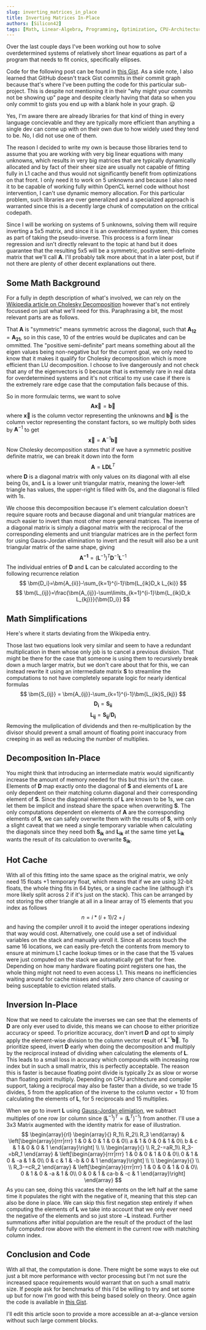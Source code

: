 ```yaml
---
slug: inverting_matrices_in_place
title: Inverting Matrices In-Place
authors: [Silicon42]
tags: [Math, Linear-Algebra, Programming, Optimization, CPU-Architecture]
---
```


Over the last couple days I've been working out how to solve overdetermined 
systems of relatively short linear equations as part of a program that needs to 
fit conics, specifically ellipses. <!-- truncate -->

Code for the following post can be found in 
[this Gist](https://gist.github.com/Silicon42/45a59f04e767561b1c8bcfabe6cab48c).
As a side note, I also learned that GitHub doesn't track Gist commits in their
commit graph because that's where I've been putting the code for this 
particular sub-project. This is despite not mentioning it in their "why might 
your commits not be showing up" page and despite clearly having that data so 
when you only commit to gists you end up with a blank hole in your graph. 
:frowning: 

Yes, I'm aware there are already libraries for that kind of thing in every 
language concievable and they are typically more efficient than anything a 
single dev can come up with on their own due to how widely used they tend to 
be. No, I did not use one of them.

The reason I decided to write my own is because those libraries tend to assume 
that you are working with very big linear equations with many unknowns, which 
results in very big matrices that are typically dynamically allocated and by 
fact of their sheer size are usually not capable of fitting fully in L1 cache 
and thus would not significantly benefit from optimizations on that front. I 
only need it to work on 5 unknowns and because I also need it to be capable of 
working fully within OpenCL kernel code without host intervention, I can't use 
dynamic memory allocation. For this particular problem, such libraries are over 
generalized and a specialized approach is warranted since this is a decently 
large chunk of computation on the critical codepath.

Since I will be working on systems of 5 unknowns, solving them will require 
inverting a 5x5 matrix, and since it is an overdetermined system, this comes as 
part of taking the pseudo-inverse. This process is a form linear regression and 
isn't directly relevant to the topic at hand but it does guarantee that the 
resulting 5x5 will be a symmetric, positive semi-definite matrix that we'll call 
$\bm{A}$. I'll probably talk more about that in a later post, but if not there 
are plenty of other decent explanations out there.

## Some Math Background
For a fully in depth description of what's involved, we can rely on the 
[Wikipedia article on Cholesky Decomposition](https://en.wikipedia.org/wiki/Cholesky_decomposition) 
however that's not entirely focussed on just what we'll need for this. 
Paraphrasing a bit, the most relevant parts are as follows.

That $\bm{A}$ is "symmetric" means symmetric across the diagonal, such that 
$\bm{A_{12}} = \bm{A_{21}}$, so in this case, 10 of the entries would be 
duplicates and can be ommitted. The "positive semi-definite" part means 
something about all the eigen values being non-negative but for the current 
goal, we only need to know that it makes it qualify for Cholesky decomposition 
which is more efficient than LU decomposition. I choose to live dangerously and 
not check that any of the eigenvectors is $0$ because that is extremely rare in 
real data for overdetermined systems and it's not critical to my use case if 
there is the extremely rare edge case that the computation fails because of 
this. 

So in more formulaic terms, we want to solve 
$$
\bm{A\vec{x}}=\bm{\vec{b}}
$$
where $\bm{\vec{x}}$ is the column vector representing the unknowns and 
$\bm{\vec{b}}$ is the column vector representing the constant factors, so we 
multiply both sides by $\bm{A}^{-1}$ to get
$$
\bm{\vec{x}}=\bm{A}^{-1}\bm{\vec{b}}
$$
Now Cholesky decomposition states that if we have a symmetric positive definite 
matrix, we can break it down into the form
$$
\bm{A}=\bm{LDL}^T
$$
where $\bm{D}$ is a diagonal matrix with only values on its diagonal with all 
else being $0$s, and $\bm{L}$ is a lower unit triangular matrix, meaning the 
lower-left triangle has values, the upper-right is filled with $0$s, and the 
diagonal is filled with $1$s.

We choose this decomposition because it's element calculation doesn't require 
square roots and because diagonal and unit triangular matrices are much easier 
to invert than most other more general matrices. The inverse of a diagonal 
matrix is simply a diagonal matrix with the reciprocal of the corresponding 
elements and unit triangular matrices are in the perfect form for using 
Gauss-Jordan elimination to invert and the result will also be a unit triangular 
matrix of the same shape, giving
$$
\bm{A^{-1}}=(\bm{L}^{-1})^T\bm{D}^{-1}\bm{L}^{-1}
$$
The individual entries of $\bm{D}$ and $\bm{L}$ can be calculated according to 
the following recurrence relation
$$
\bm{D_i}=\bm{A_{ii}}-\sum_{k=1}^{i-1}\bm{L_{ik}D_k L_{ki}}
$$
$$
\bm{L_{ij}}=\frac{\bm{A_{ij}}-\sum\limits_{k=1}^{i-1}\bm{L_{ik}D_k L_{kj}}}{\bm{D_i}}
$$

## Math Simplifications
Here's where it starts deviating from the Wikipedia entry.

Those last two equations look very similar and seem to have a redundant 
multiplication in them whose only job is to cancel a previous division. That 
might be there for the case that someone is using them to recursively break down 
a much larger matrix, but we don't care about that for this, we can instead 
rewrite it using an intermediate matrix $\bm{S}$ to streamline the computations 
to not have completely separate logic for nearly identical formulas
$$
\bm{S_{ij}} = \bm{A_{ij}}-\sum_{k=1}^{i-1}\bm{L_{ik}S_{kj}}
$$
$$
\bm{D_i} = \bm{S_{ii}}
$$
$$
\bm{L_{ij}} = \bm{S_{ij}}/\bm{D_i}
$$
Removing the muliplication of dividends and then re-multiplication by the 
divisor should prevent a small amount of floating point inaccuracy from creeping 
in as well as reducing the number of multiplies.

## Decomposition In-Place
You might think that introducing an intermediate matrix would significantly 
increase the amount of memory needed for this but this isn't the case. Elements 
of $\bm{D}$ map exactly onto the diagonal of $\bm{S}$ and elements of $\bm{L}$ 
are only dependent on their matching column diagonal and their corresponding 
element of $\bm{S}$. Since the diagonal elements of $\bm{L}$ are known to be 
$1$s, we can let them be implicit and instead share the space when overwriting 
$\bm{S}$. The only computations dependent on elements of $\bm{A}$ are the 
corresponding elements of $\bm{S}$, we can safely overwrite them with the 
results of $\bm{S}$, with only a slight caveat that we need a single temporary 
variable when calculating the diagonals since they need both $\bm{S_{ik}}$ and 
$\bm{L_{ik}}$ at the same time yet $\bm{L_{ik}}$ wants the result of its 
calculation to overwrite $\bm{S_{ik}}$.

## Hot Cache
With all of this fitting into the same space as the original matrix, we only 
need 15 floats +1 temporary float, which means that if we are using 32-bit 
floats, the whole thing fits in 64 bytes, or a single cache line (although it's 
more likely split across 2 if it's just on the stack). This can be arranged by 
not storing the other triangle at all in a linear array of 15 elements that you 
index as follows
$$
n = i*(i+1)/2 + j
$$
and having the compiler unroll it to avoid the integer operations indexing that 
way would cost. Alternatively, one could use a set of individual variables on 
the stack and manually unroll it. Since all access touch the same 16 locations, 
we can easily pre-fetch the contents from memory to ensure at minimum L1 cache 
lookup times or in the case that the 15 values were just computed on the stack 
we automatically get that for free. Depending on how many hardware floating 
point registers one has, the whole thing might not need to even access L1. This 
means no inefficiencies waiting around for cache misses and virtually zero 
chance of causing or being susceptable to eviction related stalls.

## Inversion In-Place
Now that we need to calculate the inverses we can see that the elements of 
$\bm{D}$ are only ever used to divide, this means we can choose to either 
prioritize accuracy or speed. To prioritize accuracy, don't invert $\bm{D}$ and 
opt to simply apply the element-wise division to the column vector result of 
$\bm{L}^{-1}\bm{\vec{b}}$. To prioritize speed, invert $\bm{D}$ early when doing 
the decomposition and multiply by the reciprocal instead of dividing when 
calculating the elements of $\bm{L}$. This leads to a small loss in accuracy 
which compounds with increasing row index but in such a small matrix, this is 
perfectly acceptable. The reason this is faster is because floating point divide 
is typically 2x as slow or worse than floating point multiply. Depending on CPU 
architecture and compiler support, taking a reciprocal may also be faster than a 
divide, so we trade 15 divides, 5 from the application of the inverse to the 
column vector + 10 from calculating the elements of $\bm{L}$, for 5 reciprocals 
and 15 multiplies.

When we go to invert $\bm{L}$ using 
[Gauss-Jordan elimiation](https://en.wikipedia.org/wiki/Gaussian_elimination#Gauss%E2%80%93Jordan_elimination), 
we subtract multiples of one row (or column since 
$(\bm{L}^{-1})^T=(\bm{L}^T)^{-1}$) from another. I'll use a 3x3 Matrix augmented 
with the identity matrix for ease of illustration.
$$
\begin{array}{rl}
\begin{array}{}
R_1\\
R_2\\
R_3
\end{array} & 
\left[\begin{array}{rrr|rrr}
1 & 0 & 0 & 1 & 0 & 0\\
a & 1 & 0 & 0 & 1 & 0\\
b & c & 1 & 0 & 0 & 1
\end{array}\right] \\ \\
\begin{array}{}
\\
R_2-=aR_1\\
R_3-=bR_1
\end{array} & 
\left[\begin{array}{rrr|rrr}
1 & 0 & 0 &  1 & 0 & 0\\
0 & 1 & 0 & -a & 1 & 0\\
0 & c & 1 & -b & 0 & 1
\end{array}\right] \\ \\
\begin{array}{}
\\
\\
R_3-=cR_2
\end{array} &
\left[\begin{array}{rrr|rrr}
1 & 0 & 0 &    1 &  0 & 0\\
0 & 1 & 0 &   -a &  1 & 0\\
0 & 0 & 1 & ca-b & -c & 1
\end{array}\right]
\end{array}
$$
As you can see, doing this vacates the elements on the left half at the same 
time it populates the right with the negative of it, meaning that this step can 
also be done in place. We can skip this first negation step entirely if when 
computing the elements of $\bm{L}$ we take into account that we only ever need 
the negative of the elements and so just store $-\bm{L}$ instead. Further 
summations after initial population are the result of the product of the last 
fully computed row above with the element in the current row with matching 
column index.

## Conclusion and Code
With all that, the computation is done. There might be some ways to eke out just 
a bit more performance with vector processing but I'm not sure the increased 
space requirements would warrant that on such a small matrix size. If people ask 
for benchmarks of this I'd be willing to try and set some up but for now I'm 
good with this being based solely on theory. Once again the code is available in 
[this Gist](https://gist.github.com/Silicon42/45a59f04e767561b1c8bcfabe6cab48c).

I'll edit this article soon to provide a more accessible an at-a-glance version 
without such large comment blocks.
